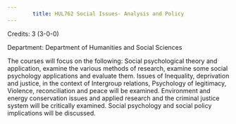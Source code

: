 ```yaml
---
        title: HUL762 Social Issues- Analysis and Policy
---
```

Credits: 3 (3-0-0)

Department: Department of Humanities and Social Sciences

The courses will focus on the following: Social psychological theory and application, examine the various methods of research, examine some social psychology applications and evaluate them. Issues of Inequality, deprivation and justice, in the context of Intergroup relations, Psychology of legitimacy, Violence, reconciliation and peace will be examined. Environment and energy conservation issues and applied research and the criminal justice system will be critically examined. Social psychology and social policy implications will be discussed.